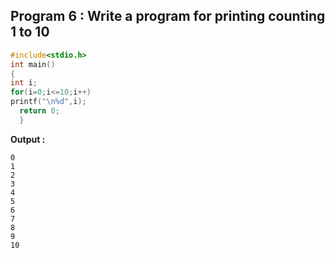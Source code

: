 ## Program 6 : Write a program for printing counting 1 to 10 
```c
#include<stdio.h>
int main() 
{
int i;
for(i=0;i<=10;i++)
printf("\n%d",i);
  return 0;
  }
```
**Output :**
```
0
1
2
3
4
5
6
7
8
9
10
